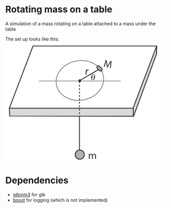 # Rotating mass on a table
A simulation of a mass rotating on a table attached to a mass under the table

The set up looks like this:
![](picture.png)

# Dependencies
- [gtkmm3](https://www.archlinux.org/packages/?name=gtkmm3) for gtk
- [boost](https://www.archlinux.org/packages/extra/x86_64/boost/) for logging (which is not implemented)
